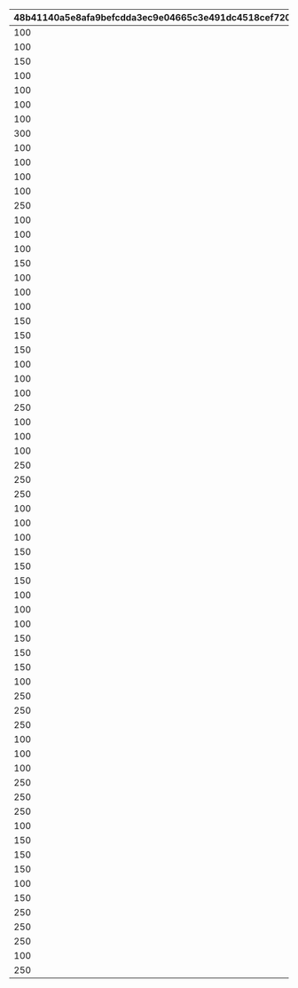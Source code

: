 |48b41140a5e8afa9befcdda3ec9e04665c3e491dc4518cef72081136e35776a5|4d8bf2365783b3020f3b4c6aa1b32a0b4ad300f3f4171d693caa7077654f64f0|a292b0b51b0e9789d5219b09ad7b76347633a7abf5f0756d149e2bcc712c02c1|002b762dc88da431cefb89f4b89a3b43024bd2df3aab6e796b1c4b5ca62f0b89|0240d95ece2afefe952d1023b6d1c8712a9ac55755e75aca0ee7b41a82c3540d|fb5f4a2b57b50a09f59fcd63b036c752195f43cdc0ff23557c1b6339c8126d5b|
| --- | --- | --- | --- | --- | --- |
|100|1000000|100|100|100|100|
|100|2000000|100|150|100|100|
|150|2000001|100|100|100|100|
|100|2000002|150|100|100|100|
|100|2000003|100|100|100|150|
|100|2000004|100|100|150|100|
|100|2000005|100|300|100|100|
|300|2000006|100|100|100|100|
|100|2000007|300|100|100|100|
|100|2000008|100|100|100|300|
|100|2000009|100|100|300|100|
|100|2000010|100|250|100|100|
|250|2000011|100|100|100|100|
|100|2000012|250|100|100|100|
|100|2000013|100|100|100|250|
|100|2000014|100|100|250|100|
|150|3000000|100|150|100|100|
|100|3000001|150|150|100|100|
|100|3000002|100|150|100|150|
|100|3000003|100|150|150|100|
|150|3000004|150|100|100|100|
|150|3000005|100|100|100|150|
|150|3000006|100|100|150|100|
|100|3000007|150|100|100|150|
|100|3000008|150|100|150|100|
|100|3000009|100|100|150|150|
|250|3000010|100|250|100|100|
|100|3000011|250|250|100|100|
|100|3000012|100|250|100|250|
|100|3000013|100|250|250|100|
|250|3000014|250|100|100|100|
|250|3000015|100|100|100|250|
|250|3000016|100|100|250|100|
|100|3000017|250|100|100|250|
|100|3000018|250|100|250|100|
|100|3000019|100|100|250|250|
|150|4000000|150|150|100|100|
|150|4000001|100|150|100|150|
|150|4000002|100|150|150|100|
|100|4000003|150|150|100|150|
|100|4000004|150|150|150|100|
|100|4000005|100|150|150|150|
|150|4000006|150|100|100|150|
|150|4000007|150|100|150|100|
|150|4000008|100|100|150|150|
|100|4000009|150|100|150|150|
|250|4000010|250|250|100|100|
|250|4000011|100|250|100|250|
|250|4000012|100|250|250|100|
|100|4000013|250|250|100|250|
|100|4000014|250|250|250|100|
|100|4000015|100|250|250|250|
|250|4000016|250|100|100|250|
|250|4000017|250|100|250|100|
|250|4000018|100|100|250|250|
|100|4000019|250|100|250|250|
|150|5000000|150|150|100|150|
|150|5000001|150|150|150|100|
|150|5000002|100|150|150|150|
|100|5000003|150|150|150|150|
|150|5000004|150|100|150|150|
|250|5000010|250|250|100|250|
|250|5000011|250|250|250|100|
|250|5000012|100|250|250|250|
|100|5000013|250|250|250|250|
|250|5000014|250|100|250|250|